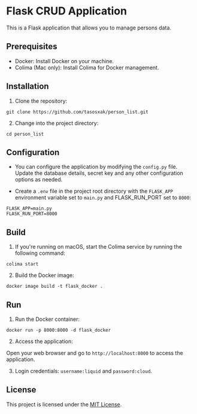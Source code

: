 # Flask CRUD Application

This is a Flask application that allows you to manage persons data.

## Prerequisites

- Docker: Install Docker on your machine.
- Colima (Mac only): Install Colima for Docker management.

## Installation

1. Clone the repository:

`git clone https://github.com/tasosxak/person_list.git`

2. Change into the project directory:

`cd person_list`


## Configuration

- You can configure the application by modifying the `config.py` file. Update the database details, secret key and any other configuration options as needed.

- Create a `.env` file  in the project root directory with the `FLASK_APP` environment variable set to `main.py` and FLASK_RUN_PORT set to `8000`:

```
FLASK_APP=main.py
FLASK_RUN_PORT=8000
```

## Build 

1. If you're running on macOS, start the Colima service by running the following command:

`colima start`

2. Build the Docker image:

`docker image build -t flask_docker .`


## Run

1. Run the Docker container:

`docker run -p 8000:8000 -d flask_docker`

2. Access the application:

Open your web browser and go to  `http://localhost:8000` to access the application.

3. Login credentials: `username:liquid` and `password:cloud`.

## License

This project is licensed under the [MIT License](LICENSE).